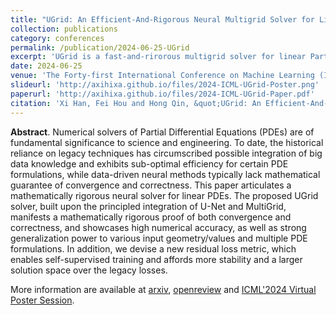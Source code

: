 ```yaml
---
title: "UGrid: An Efficient-And-Rigorous Neural Multigrid Solver for Linear PDEs"
collection: publications
category: conferences
permalink: /publication/2024-06-25-UGrid
excerpt: 'UGrid is a fast-and-rirorous multigrid solver for linear Partial Differential Equations (PDEs).'
date: 2024-06-25
venue: 'The Forty-first International Conference on Machine Learning (ICML 2024)'
slideurl: 'http://axihixa.github.io/files/2024-ICML-UGrid-Poster.png'
paperurl: 'http://axihixa.github.io/files/2024-ICML-UGrid-Paper.pdf'
citation: 'Xi Han, Fei Hou and Hong Qin, &quot;UGrid: An Efficient-And-Rigorous Neural Multigrid Solver for Linear PDEs&quot;, In <i>Proceedings of the 41st International Conference on Machine Learning (ICML)</i>, 2024.'
---
```


**Abstract**. Numerical solvers of Partial Differential Equations (PDEs) are of fundamental significance to science and engineering. To date, the historical reliance on legacy techniques has circumscribed possible integration of big data knowledge and exhibits sub-optimal efficiency for certain PDE formulations, while data-driven neural methods typically lack mathematical guarantee of convergence and correctness. This paper articulates a mathematically rigorous neural solver for linear PDEs. The proposed UGrid solver, built upon the principled integration of U-Net and MultiGrid, manifests a mathematically rigorous proof of both convergence and correctness, and showcases high numerical accuracy, as well as strong generalization power to various input geometry/values and multiple PDE formulations. In addition, we devise a new residual loss metric, which enables self-supervised training and affords more stability and a larger solution space over the legacy losses.

More information are available at [arxiv](https://arxiv.org/abs/2408.04846), [openreview](https://openreview.net/forum?id=vFATIZXlCm) and [ICML'2024 Virtual Poster Session](https://icml.cc/virtual/2024/poster/32790). 
